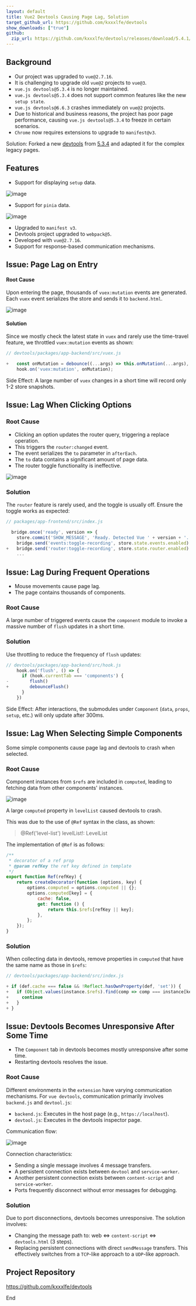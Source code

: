 ```yaml
---
layout: default
title: Vue2 Devtools Causing Page Lag, Solution
target_github_url: https://github.com/kxxxlfe/devtools
show_downloads: ["true"]
github:
  zip_url: https://github.com/kxxxlfe/devtools/releases/download/5.4.1/vue-devtools@5.4.1.zip
---
```


## Background
- Our project was upgraded to `vue@2.7.16`.
- It is challenging to upgrade old `vue@2` projects to `vue@3`.
- `vue.js devtools@5.3.4` is no longer maintained.
- `vue.js devtools@5.3.4` does not support common features like the new `setup state`.
- `vue.js devtools@6.6.3` crashes immediately on `vue@2` projects.
- Due to historical and business reasons, the project has poor page performance, causing `vue.js devtools@5.3.4` to freeze in certain scenarios.
- `Chrome` now requires extensions to upgrade to `manifest@v3`.

Solution: Forked a new [devtools](https://github.com/kxxxlfe/devtools) from [5.3.4](https://github.com/vuejs/devtools/tree/v5.3.4) and adapted it for the complex legacy pages.

## Features

- Support for displaying `setup` data.

![image](https://hy911.oss-cn-hangzhou.aliyuncs.com/tech/setup_state.png)

- Support for `pinia` data.

![image](https://hy911.oss-cn-hangzhou.aliyuncs.com/tech/pinia_store.png)

- Upgraded to `manifest v3`.
- Devtools project upgraded to `webpack@5`.
- Developed with `vue@2.7.16`.
- Support for response-based communication mechanisms.

## Issue: Page Lag on Entry

#### Root Cause

Upon entering the page, thousands of `vuex:mutation` events are generated. Each `vuex` event serializes the store and sends it to `backend.html`.

![image](https://hy911.oss-cn-hangzhou.aliyuncs.com/tech/vuex_mutations.png)

#### Solution
Since we mostly check the latest state in `vuex` and rarely use the time-travel feature, we throttled `vuex:mutation` events as shown:

```javascript
// devtools/packages/app-backend/src/vuex.js

+   const onMutation = debounce((...args) => this.onMutation(...args), 500); // Throttle onMutation as time-travel is not needed
    hook.on('vuex:mutation', onMutation);
```

Side Effect: A large number of `vuex` changes in a short time will record only 1-2 store snapshots.

## Issue: Lag When Clicking Options

### Root Cause

- Clicking an option updates the router query, triggering a replace operation.
- This triggers the `router:changed` event.
- The event serializes the `to` parameter in `afterEach`.
- The `to` data contains a significant amount of page data.
- The router toggle functionality is ineffective.

![image](https://hy911.oss-cn-hangzhou.aliyuncs.com/tech/router_changed.jpeg)

### Solution
The `router` feature is rarely used, and the toggle is usually off. Ensure the toggle works as expected:

```javascript
// packages/app-frontend/src/index.js

  bridge.once('ready', version => {
    store.commit('SHOW_MESSAGE', 'Ready. Detected Vue ' + version + '.')
    bridge.send('events:toggle-recording', store.state.events.enabled)
+   bridge.send('router:toggle-recording', store.state.router.enabled) // Properly initialize router toggle
    ...
```

## Issue: Lag During Frequent Operations

- Mouse movements cause page lag.
- The page contains thousands of components.

### Root Cause
A large number of triggered events cause the `component` module to invoke a massive number of `flush` updates in a short time.

### Solution
Use throttling to reduce the frequency of `flush` updates:

```javascript
// devtools/packages/app-backend/src/hook.js
    hook.on('flush', () => {
      if (hook.currentTab === 'components') {
-        flush()
+        debounceFlush()
      }
    })
```

Side Effect: After interactions, the submodules under `Component` (`data`, `props`, `setup`, etc.) will only update after 300ms.

## Issue: Lag When Selecting Simple Components
Some simple components cause page lag and devtools to crash when selected.

### Root Cause
Component instances from `$refs` are included in `computed`, leading to fetching data from other components' instances.

![image](https://hy911.oss-cn-hangzhou.aliyuncs.com/tech/ref_computed1.jpeg)

A large `computed` property in `levelList` caused devtools to crash.

This was due to the use of `@Ref` syntax in the class, as shown:

> @Ref('level-list') levelList!: LevelList

The implementation of `@Ref` is as follows:

```javascript
/**
 * decorator of a ref prop
 * @param refKey the ref key defined in template
 */
export function Ref(refKey) {
    return createDecorator(function (options, key) {
        options.computed = options.computed || {};
        options.computed[key] = {
            cache: false,
            get: function () {
                return this.$refs[refKey || key];
            },
        };
    });
}
```

### Solution
When collecting data in devtools, remove properties in `computed` that have the same name as those in `$refs`:

```javascript
// devtools/packages/app-backend/src/index.js

+ if (def.cache === false && !Reflect.hasOwnProperty(def, 'set')) {
+   if (Object.values(instance.$refs).find(comp => comp === instance[key])) {
+     continue
+   }
+ }
```

## Issue: Devtools Becomes Unresponsive After Some Time

- The `Component` tab in devtools becomes mostly unresponsive after some time.
- Restarting devtools resolves the issue.

### Root Cause

Different environments in the `extension` have varying communication mechanisms. For `vue devtools`, communication primarily involves `backend.js` and `devtool.js`:
- `backend.js`: Executes in the host page (e.g., `https://localhost`).
- `devtool.js`: Executes in the devtools inspector page.

Communication flow:

![image](https://hy911.oss-cn-hangzhou.aliyuncs.com/tech/vue_devtools_message.png)

Connection characteristics:
- Sending a single message involves 4 message transfers.
- A persistent connection exists between `devtool` and `service-worker`.
- Another persistent connection exists between `content-script` and `service-worker`.
- Ports frequently disconnect without error messages for debugging.

### Solution

Due to port disconnections, devtools becomes unresponsive. The solution involves:

- Changing the message path to: web <=> `content-script` <=> `devtools.html` (3 steps).
- Replacing persistent connections with direct `sendMessage` transfers. This effectively switches from a `TCP`-like approach to a `UDP`-like approach.

## Project Repository
https://github.com/kxxxlfe/devtools

End
